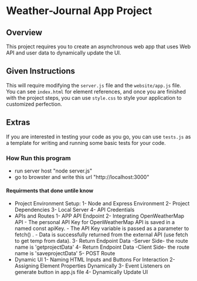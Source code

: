 # Weather-Journal App Project

## Overview
This project requires you to create an asynchronous web app that uses Web API and user data to dynamically update the UI. 

## Given Instructions
This will require modifying the `server.js` file and the `website/app.js` file. You can see `index.html` for element references, and once you are finished with the project steps, you can use `style.css` to style your application to customized perfection.

## Extras
If you are interested in testing your code as you go, you can use `tests.js` as a template for writing and running some basic tests for your code.

### How Run this program
* run server host "node server.js"
* go to browster and write this url "http://localhost:3000"

#### Requirments that done untile know
* Project Environment Setup:
    1- Node and Express Environment
    2- Project Dependencies
    3- Local Server
    4- API Credentials
* APIs and Routes
    1- APP API Endpoint
    2- Integrating OpenWeatherMap API
        - The personal API Key for OpenWeatherMap API is saved in a named const apiKey.
        - The API Key variable is passed as a parameter to fetch() .
        -  Data is successfully returned from the external API (use fetch to get temp from data).
    3- Return Endpoint Data -Server Side- the route name is 'getprojectData'
    4- Return Endpoint Data -Client Side- the route name is 'saveprojectData' 
    5- POST Route   
* Dynamic UI
    1- Naming HTML Inputs and Buttons For Interaction
    2- Assigning Element Properties Dynamically
    3- Event Listeners on generate button in app.js file
    4- Dynamically Update UI
